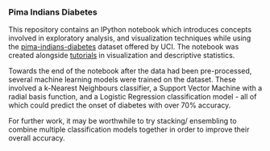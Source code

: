 ### Pima Indians Diabetes

This repository contains an IPython notebook which introduces concepts involved in exploratory analysis, and visualization techniques while using the [pima-indians-diabetes](https://archive.ics.uci.edu/ml/datasets/pima+indians+diabetes) dataset offered by UCI. The notebook was created alongside [tutorials](http://machinelearningmastery.com/visualize-machine-learning-data-python-pandas/) in visualization and descriptive statistics.

Towards the end of the notebook after the data had been pre-processed, several machine learning models were trained on the dataset. These involved a k-Nearest Neighbours classifier, a Support Vector Machine with a radial basis function, and a Logistic Regression classification model - all of which could predict the onset of diabetes with over 70% accuracy.

For further work, it may be worthwhile to try stacking/ ensembling to combine multiple classification models together in order to improve their overall accuracy.
